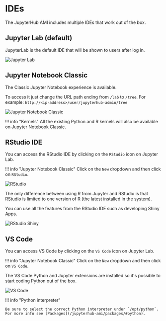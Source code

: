 # IDEs

The JupyterHub AMI includes multiple IDEs that work out of the box.

## Jupyter Lab (default)

JupyterLab is the default IDE that will be shown to users after log in.

![Jupyter Lab](/assets/img/jupyterhub-ami/jupyter-lab.png)

## Jupyter Notebook Classic

The Classic Jupyter Notebook experience is available.

To access it just change the URL path ending from `/lab` to `/tree`.
For example: `http://<ip-address>/user/jupyterhub-admin/tree`

![Jupyter Notebook Classic](/assets/img/jupyterhub-ami/jupyter-notebook.png)

!!! info "Kernels"
    All the existing Python and R kernels will also be available on Jupyter Notebook Classic.

## RStudio IDE

You can access the RStudio IDE by clicking on the `RStudio` icon on Jupyter Lab.

!!! info "Jupyter Notebook Classic"
    Click on the `New` dropdown and then click on `RStudio`.

![RStudio](/assets/img/jupyterhub-ami/rstudio-shiny.png)

The only difference between using R from Jupyter and RStudio is that
RStudio is limited to one version of R (the latest installed in the system).

You can use all the features from the RStudio IDE such as developing Shiny Apps.

![RStudio Shiny](/assets/img/jupyterhub-ami/rstudio-shiny.png)

## VS Code

You can access VS Code by clicking on the `VS Code` icon on Jupyter Lab.

!!! info "Jupyter Notebook Classic"
    Click on the `New` dropdown and then click on `VS Code`.

The VS Code Python and Jupyter extensions are installed so it's possible to start coding
Python out of the box.

![VS Code](/assets/img/jupyterhub-ami/vscode.png)

!!! info "Python interpreter"

    Be sure to select the correct Python interpreter under `/opt/python`.
    For more info see [Packages](/jupyterhub-ami/packages/#python).
